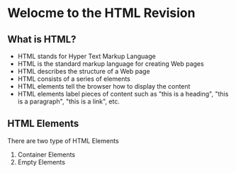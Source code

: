 Welocme to the HTML Revision
===================================================

<h2>What is HTML?</h2>
<ul>
    <li>HTML stands for Hyper Text Markup Language</li>
    <li>HTML is the standard markup language for creating Web pages</li>
    <li>HTML describes the structure of a Web page</li>
    <li>HTML consists of a series of elements</li>
    <li>HTML elements tell the browser how to display the content</li>
    <li>HTML elements label pieces of content such as "this is a heading", "this is a paragraph", "this is a link", etc.</li>
</ul>

<h2>HTML Elements</h2>
<p>There are two type of HTML Elements</p>
<ol>
<li>Container Elements</li>
<li>Empty Elements</li>
</ol>





